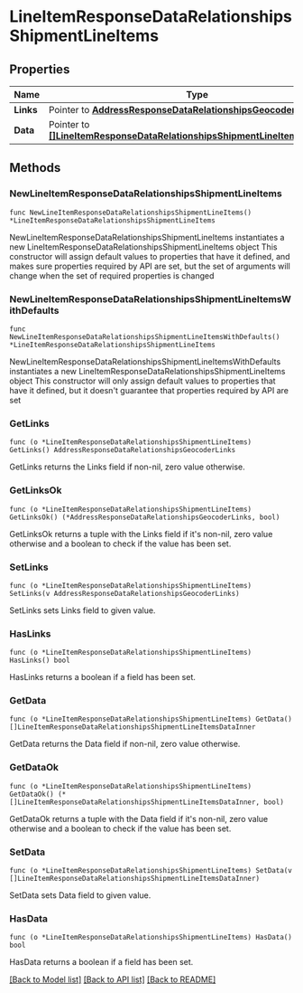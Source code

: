 # LineItemResponseDataRelationshipsShipmentLineItems

## Properties

Name | Type | Description | Notes
------------ | ------------- | ------------- | -------------
**Links** | Pointer to [**AddressResponseDataRelationshipsGeocoderLinks**](AddressResponseDataRelationshipsGeocoderLinks.md) |  | [optional] 
**Data** | Pointer to [**[]LineItemResponseDataRelationshipsShipmentLineItemsDataInner**](LineItemResponseDataRelationshipsShipmentLineItemsDataInner.md) |  | [optional] 

## Methods

### NewLineItemResponseDataRelationshipsShipmentLineItems

`func NewLineItemResponseDataRelationshipsShipmentLineItems() *LineItemResponseDataRelationshipsShipmentLineItems`

NewLineItemResponseDataRelationshipsShipmentLineItems instantiates a new LineItemResponseDataRelationshipsShipmentLineItems object
This constructor will assign default values to properties that have it defined,
and makes sure properties required by API are set, but the set of arguments
will change when the set of required properties is changed

### NewLineItemResponseDataRelationshipsShipmentLineItemsWithDefaults

`func NewLineItemResponseDataRelationshipsShipmentLineItemsWithDefaults() *LineItemResponseDataRelationshipsShipmentLineItems`

NewLineItemResponseDataRelationshipsShipmentLineItemsWithDefaults instantiates a new LineItemResponseDataRelationshipsShipmentLineItems object
This constructor will only assign default values to properties that have it defined,
but it doesn't guarantee that properties required by API are set

### GetLinks

`func (o *LineItemResponseDataRelationshipsShipmentLineItems) GetLinks() AddressResponseDataRelationshipsGeocoderLinks`

GetLinks returns the Links field if non-nil, zero value otherwise.

### GetLinksOk

`func (o *LineItemResponseDataRelationshipsShipmentLineItems) GetLinksOk() (*AddressResponseDataRelationshipsGeocoderLinks, bool)`

GetLinksOk returns a tuple with the Links field if it's non-nil, zero value otherwise
and a boolean to check if the value has been set.

### SetLinks

`func (o *LineItemResponseDataRelationshipsShipmentLineItems) SetLinks(v AddressResponseDataRelationshipsGeocoderLinks)`

SetLinks sets Links field to given value.

### HasLinks

`func (o *LineItemResponseDataRelationshipsShipmentLineItems) HasLinks() bool`

HasLinks returns a boolean if a field has been set.

### GetData

`func (o *LineItemResponseDataRelationshipsShipmentLineItems) GetData() []LineItemResponseDataRelationshipsShipmentLineItemsDataInner`

GetData returns the Data field if non-nil, zero value otherwise.

### GetDataOk

`func (o *LineItemResponseDataRelationshipsShipmentLineItems) GetDataOk() (*[]LineItemResponseDataRelationshipsShipmentLineItemsDataInner, bool)`

GetDataOk returns a tuple with the Data field if it's non-nil, zero value otherwise
and a boolean to check if the value has been set.

### SetData

`func (o *LineItemResponseDataRelationshipsShipmentLineItems) SetData(v []LineItemResponseDataRelationshipsShipmentLineItemsDataInner)`

SetData sets Data field to given value.

### HasData

`func (o *LineItemResponseDataRelationshipsShipmentLineItems) HasData() bool`

HasData returns a boolean if a field has been set.


[[Back to Model list]](../README.md#documentation-for-models) [[Back to API list]](../README.md#documentation-for-api-endpoints) [[Back to README]](../README.md)


